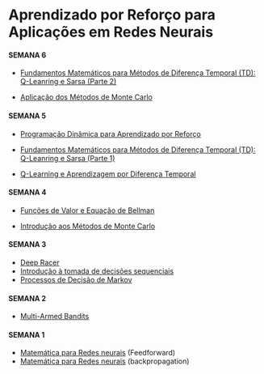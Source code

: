 # Aprendizado por Reforço para Aplicações em Redes Neurais


#### SEMANA 6

- [Fundamentos Matemáticos para Métodos de Diferença Temporal (TD): Q-Leanring e Sarsa (Parte 2)](slides/20240312.html)

- [Aplicação dos Métodos de Monte Carlo](slides/20240214.html)

#### SEMANA 5

- [Programação Dinâmica para Aprendizado por Reforço](slides/20240305.html)

- [Fundamentos Matemáticos para Métodos de Diferença Temporal (TD): Q-Leanring e Sarsa (Parte 1)](slides/20240307.html)

- [Q-Learning e Aprendizagem por Diferença Temporal](slides/20240308.html)


#### SEMANA 4

- [Funções de Valor e Equação de Bellman](slides/20240227.html)

- [Introdução aos Métodos de Monte Carlo](slides/20240229.html)


#### SEMANA 3

- [Deep Racer](slides/20240220.html)
- [Introdução à tomada de decisões sequenciais](slides/20240221.html)
- [Processos de Decisão de Markov](slides/20240223.html)


#### SEMANA 2

- [Multi-Armed Bandits](slides/20240215.html)

#### SEMANA 1
- [Matemática para Redes neurais](slides/20240208.html) (Feedforward)
- [Matemática para Redes neurais](slides/20240209.html) (backpropagation)

